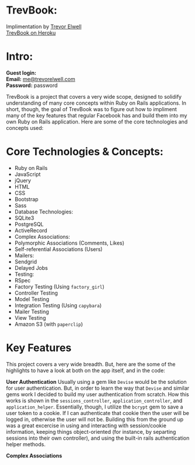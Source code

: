 # TrevBook:

Implimentation by [Trevor Elwell](http://trevorelwell.me)<br>
[TrevBook on Heroku](http://trevbook.heroku.com)

# Intro:
**Guest login:**<br>
**Email:** me@trevorelwell.com<br>
**Password:** password<br>

TrevBook is a project that covers a very wide scope, designed to solidify understanding of many core concepts within Ruby on Rails applications. In short, though, the goal of TrevBook was to figure out how to impliment many of the key features that regular Facebook has and build them into my own Ruby on Rails application. Here are some of the core technologies and concepts used: 

# Core Technologies & Concepts:
* Ruby on Rails
* JavaScript
* jQuery
* HTML
* CSS
* Bootstrap
* Sass
* Database Technologies:
*  SQLite3
*  PostgreSQL
*  ActiveRecord
* Complex Associations: 
*  Polymorphic Associations (Comments, Likes)
*  Self-referential Associations (Users)
* Mailers:
*  Sendgrid
*  Delayed Jobs
* Testing: 
*  RSpec
*  Factory Testing (Using `factory_girl`)
*  Controller Testing
*  Model Testing
*  Integration Testing (Using `capybara`)
*  Mailer Testing
*  View Testing
* Amazon S3 (with `paperclip`)

# Key Features
This project covers a very wide breadth. But, here are the some of the highlights to have a look at both on the app itself, and in the code: 

**User Authentication**
Usually using a gem like `Devise` would be the solution for user authentication. But, in order to learn the way that `Devise` and similar gems work I decided to build my user authentication from scratch. How this works is shown in the `sessions_controller`, `application_controller`, and `application_helper`. Essentially, though, I utilize the `bcrypt` gem to save a user token to a cookie. If I can authenticate that cookie then the user will be logged in, otherwise the user will not be. Building this from the ground up was a great excercise in using and interacting with session/cookie information, keeping things object-oriented (for instance, by separting sessions into their own controller), and using the built-in rails authentication helper methods.

**Complex Associations**
